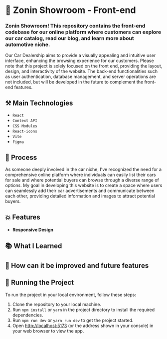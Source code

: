 # :car: Zonin Showroom - Front-end

### Zonin Showroom! This repository contains the front-end codebase for our online platform where customers can explore our car catalog, read our blog, and learn more about automotive niche.

Our Car Dealership aims to provide a visually appealing and intuitive user interface, enhancing the browsing experience for our customers. Please note that this project is solely focused on the front end, providing the layout, design, and interactivity of the website. The back-end functionalities such as user authentication, database management, and server operations are not included, but will be developed in the future to complement the front-end features.

## :hammer_and_pick: Main Technologies

- `React`
- `Context API`
- `CSS Modules`
- `React-icons`
- `Vite`
- `Figma`

## :memo: Process

As someone deeply involved in the car niche, I've recognized the need for a comprehensive online platform where individuals can easily list their cars for sale and where potential buyers can browse through a diverse range of options. My goal in developing this website is to create a space where users can seamlessly add their car advertisements and communicate between each other, providing detailed information and images to attract potential buyers.

## :boom: Features

- #### Responsive Design

## :books: What I Learned

## :thought_balloon: How can it be improved and future features

## :rotating_light: Running the Project

To run the project in your local environment, follow these steps:

1. Clone the repository to your local machine.
2. Run `npm install` or `yarn` in the project directory to install the required dependencies.
3. Run `npm run dev` or `yarn run dev` to get the project started.
4. Open [http://localhost:5173](http://localhost:5173) (or the address shown in your console) in your web browser to view the app.



<!--  -->
<!-- Home -->